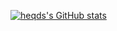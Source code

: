 [![heqds's GitHub stats](https://github-readme-stats.vercel.app/api?username=heqds)](https://github.com/anuraghazra/github-readme-stats)
